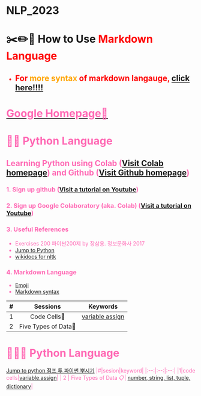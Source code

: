 # NLP_2023

# ✂️✏️📌 **How to Use <font color = 'red'> Markdown Language**
- ## For <font color = 'orange'> more syntax </font> of markdown langauge, [click here!!!!](https://www.markdownguide.org/basic-syntax/)
# **[<font color = 'hotpink'>Google Homepage🍧](https://www.google.com/)**

# 🐇🍀 **Python Language**

## **Learning Python** using **Colab** ([Visit Colab homepage](https://colab.research.google.com/?utm_source=scs-index)) and **Github** ([Visit Github homepage](https://github.com/))

### **1. Sign up github** ([Visit a tutorial on Youtube](https://www.youtube.com/watch?v=c-NikCpec7U))
### **2. Sign up Google Colaboratory** (aka. Colab) ([Visit a tutorial on Youtube](https://www.youtube.com/watch?v=2X_EU18OeYM))

### **3. Useful References**
- Exercises 200 파이썬200제 by 장삼용. 정보문화사 2017
- [Jump to Python](https://wikidocs.net/book/1)
- [wikidocs for nltk](https://wikidocs.net/21667)

### **4. Markdown Language**
* [Emoji](https://gist.github.com/rxaviers/7360908)
* [Markdown syntax](https://www.markdownguide.org/basic-syntax/)

|#|Sessions|Keywords|
|:--:|:--:|:--:|
|1 |Code Cells🔅|[variable assign](https://github.com/YE1NY/NLP_2023/blob/main/1_CodeCells_Basic_.ipynb) |
|2|Five Types of Data👮|||





# 👼🎀💎 Python Language
[Jump to python 점프 투 파이썬 뿌시기](https://wikidocs.net/book/1)
|#|sesion|keyword|
|:--:|:--:|:--:|
|1|code cells|[variable.assign](https://github.com/YE1NY/NLP_2023/blob/main/1_CodeCells_Basic_.ipynb)|
| 2 | Five Types of Data 📋| [number, string, list, tuple, dictionary](https://github.com/ms624atyale/NLP_2023/blob/main/2_FiveTypesofData.ipynb)|
